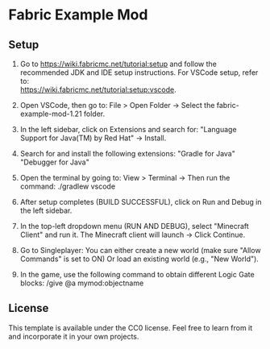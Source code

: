 # Fabric Example Mod

## Setup

1. Go to https://wiki.fabricmc.net/tutorial:setup and follow the recommended JDK and IDE setup instructions.
    For VSCode setup, refer to:             
    https://wiki.fabricmc.net/tutorial:setup:vscode.

2. Open VSCode, then go to:
    File > Open Folder → Select the fabric-example-mod-1.21 folder.

3. In the left sidebar, click on Extensions and search for:
    "Language Support for Java(TM) by Red Hat" → Install.

4. Search for and install the following extensions:
    "Gradle for Java"
    "Debugger for Java"

5. Open the terminal by going to:
View > Terminal → Then run the command: ./gradlew vscode

6. After setup completes (BUILD SUCCESSFUL), click on Run and Debug in the left sidebar.

7. In the top-left dropdown menu (RUN AND DEBUG), select "Minecraft Client" and run it.
    The Minecraft client will launch → Click Continue.

8. Go to Singleplayer:
You can either create a new world (make sure "Allow Commands" is set to ON)
Or load an existing world (e.g., "New World").

9. In the game, use the following command to obtain different Logic Gate blocks:
    /give @a mymod:objectname

## License

This template is available under the CC0 license. Feel free to learn from it and incorporate it in your own projects.
